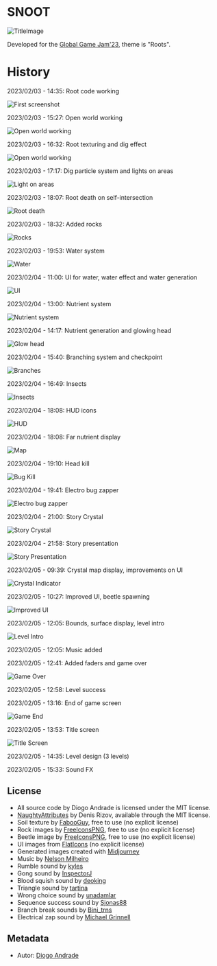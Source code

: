 # SNOOT

![TitleImage](Screenshots/screen24.png)

Developed for the [Global Game Jam'23], theme is "Roots".

# History

2023/02/03 - 14:35: Root code working

![First screenshot](Screenshots/screen01.png)

2023/02/03 - 15:27: Open world working

![Open world working](Screenshots/screen02.png)

2023/02/03 - 16:32: Root texturing and dig effect

![Open world working](Screenshots/screen03.png)

2023/02/03 - 17:17: Dig particle system and lights on areas

![Light on areas](Screenshots/screen04.png)

2023/02/03 - 18:07: Root death on self-intersection

![Root death](Screenshots/screen05.png)

2023/02/03 - 18:32: Added rocks

![Rocks](Screenshots/screen06.png)

2023/02/03 - 19:53: Water system

![Water](Screenshots/screen07.png)

2023/02/04 - 11:00: UI for water, water effect and water generation

![UI](Screenshots/screen08.png)

2023/02/04 - 13:00: Nutrient system

![Nutrient system](Screenshots/screen09.png)

2023/02/04 - 14:17: Nutrient generation and glowing head

![Glow head](Screenshots/screen10.png)

2023/02/04 - 15:40: Branching system and checkpoint

![Branches](Screenshots/screen11.png)

2023/02/04 - 16:49: Insects

![Insects](Screenshots/screen12.png)

2023/02/04 - 18:08: HUD icons

![HUD](Screenshots/screen13.png)

2023/02/04 - 18:08: Far nutrient display 

![Map](Screenshots/screen14.png)

2023/02/04 - 19:10: Head kill

![Bug Kill](Screenshots/screen15.png)

2023/02/04 - 19:41: Electro bug zapper

![Electro bug zapper](Screenshots/screen16.png)

2023/02/04 - 21:00: Story Crystal

![Story Crystal](Screenshots/screen17.png)

2023/02/04 - 21:58: Story presentation

![Story Presentation](Screenshots/screen18.png)

2023/02/05 - 09:39: Crystal map display, improvements on UI

![Crystal Indicator](Screenshots/screen19.png)

2023/02/05 - 10:27: Improved UI, beetle spawning

![Improved UI](Screenshots/screen20.png)

2023/02/05 - 12:05: Bounds, surface display, level intro

![Level Intro](Screenshots/screen21.png)

2023/02/05 - 12:05: Music added

2023/02/05 - 12:41: Added faders and game over

![Game Over](Screenshots/screen22.png)

2023/02/05 - 12:58: Level success

2023/02/05 - 13:16: End of game screen

![Game End](Screenshots/screen23.png)

2023/02/05 - 13:53: Title screen

![Title Screen](Screenshots/screen24.png)

2023/02/05 - 14:35: Level design (3 levels)

2023/02/05 - 15:33: Sound FX

## License

* All source code by Diogo Andrade is licensed under the MIT license.
* [NaughtyAttributes] by Denis Rizov, available through the MIT license.
* Soil texture by [FabooGuy], free to use (no explicit license)
* Rock images by [FreeIconsPNG], free to use (no explicit license)
* Beetle image by [FreeIconsPNG], free to use (no explicit license)
* UI images from [FlatIcons] (no explicit license)
* Generated images created with [Midjourney]
* Music by [Nelson Milheiro]
* Rumble sound by [kyles]
* Gong sound by [InspectorJ]
* Blood squish sound by [deoking]
* Triangle sound by [tartina]
* Wrong choice sound by [unadamlar]
* Sequence success sound by [Sjonas88]
* Branch break sounds by [Bini_trns]
* Electrical zap sound by [Michael Grinnell]

## Metadata

* Autor: [Diogo Andrade]

[Diogo Andrade]:https://github.com/DiogoDeAndrade
[NaughtyAttributes]:https://github.com/dbrizov/NaughtyAttributes
[Crayon]:https://www.craiyon.com/
[Midjourney]:https://www.midjourney.com/home/
[Global Game Jam'23]:https://globalgamejam.org/
[CC0]:https://creativecommons.org/publicdomain/zero/1.0/
[FabooGuy]:https://www.deviantart.com/fabooguy
[FreeIconsPNG]:https://www.freeiconspng.com/
[FlatIcons]:http://www.flaticons.com
[Midjourney]:https://midjourney.com/
[Nelson Milheiro]:https://soundcloud.com/nelson-milheiro
[kyles]:https://freesound.org/people/kyles/
[InspectorJ]:https://freesound.org/people/InspectorJ/
[deoking]:https://freesound.org/people/deoking/
[tartina]:https://freesound.org/people/tartina/
[unadamlar]:https://freesound.org/people/unadamlar/
[Sjonas88]:https://freesound.org/people/Sjonas88/
[Bini_trns]:https://freesound.org/people/Bini_trns/
[Michael Grinnell]:https://freesound.org/people/michael_grinnell/